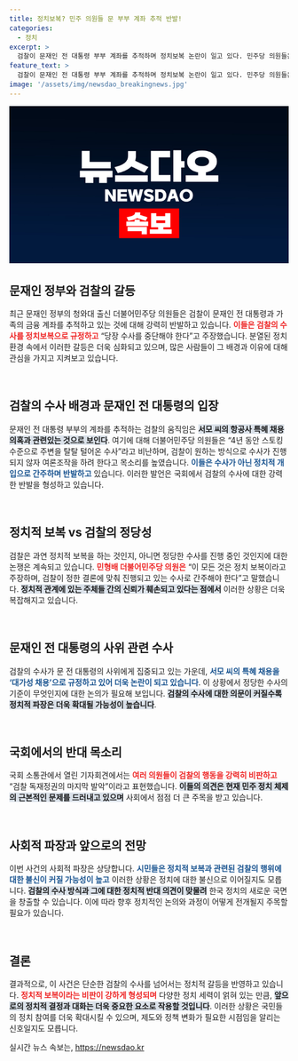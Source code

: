 ```yaml
---
title: 정치보복? 민주 의원들 문 부부 계좌 추적 반발!
categories:
  - 정치
excerpt: >
  검찰이 문재인 전 대통령 부부 계좌를 추적하며 정치보복 논란이 일고 있다. 민주당 의원들은 4년간 스토킹 수준의 수사라며 강력 반발, 검찰의 행태를 비판하고 있다. 그들은 이를 정치 개입으로 간주하며 즉각 수사를 중단하라고 촉구했다.
feature_text: >
  검찰이 문재인 전 대통령 부부 계좌를 추적하며 정치보복 논란이 일고 있다. 민주당 의원들은 4년간 스토킹 수준의 수사라며 강력 반발, 검찰의 행태를 비판하고 있다. 그들은 이를 정치 개입으로 간주하며 즉각 수사를 중단하라고 촉구했다.
image: '/assets/img/newsdao_breakingnews.jpg'
---
```


<p><img src="/assets/img/newsdao_breakingnews.jpg" alt="koreaapp 속보" /></p>

<h2 data-ke-size="size26">문재인 정부와 검찰의 갈등</h2>

<p data-ke-size="size16">최근 문재인 정부의 청와대 출신 더불어민주당 의원들은 검찰이 문재인 전 대통령과 가족의 금융 계좌를 추적하고 있는 것에 대해 강력히 반발하고 있습니다. <b><span style="color: #ee2323;">이들은 검찰의 수사를 정치보복으로 규정하고</span></b> “당장 수사를 중단해야 한다”고 주장했습니다. 분열된 정치 환경 속에서 이러한 갈등은 더욱 심화되고 있으며, 많은 사람들이 그 배경과 이유에 대해 관심을 가지고 지켜보고 있습니다.</p>

<p data-ke-size="size16">&nbsp;</p>

<h2 data-ke-size="size26">검찰의 수사 배경과 문재인 전 대통령의 입장</h2>

<p data-ke-size="size16">문재인 전 대통령 부부의 계좌를 추적하는 검찰의 움직임은 <b><span style="background-color: #21538527;">서모 씨의 항공사 특혜 채용 의혹과 관련있는 것으로 보인다</span></b>. 여기에 대해 더불어민주당 의원들은 “4년 동안 스토킹 수준으로 주변을 탈탈 털어온 수사”라고 비난하며, 검찰이 원하는 방식으로 수사가 진행되지 않자 여론조작을 하려 한다고 목소리를 높였습니다. <b><span style="color: #1a5490;">이들은 수사가 아닌 정치적 개입으로 간주하며 반발하고</span></b> 있습니다. 이러한 발언은 국회에서 검찰의 수사에 대한 강력한 반발을 형성하고 있습니다.</p>

<p data-ke-size="size16">&nbsp;</p>

<h2 data-ke-size="size26">정치적 보복 vs 검찰의 정당성</h2>

<p data-ke-size="size16">검찰은 과연 정치적 보복을 하는 것인지, 아니면 정당한 수사를 진행 중인 것인지에 대한 논쟁은 계속되고 있습니다. <b><span style="color: #ee2323;">민형배 더불어민주당 의원은</span></b> “이 모든 것은 정치 보복이라고 주장하며, 검찰이 정한 결론에 맞춰 진행되고 있는 수사로 간주해야 한다”고 말했습니다. <b><span style="background-color: #21538527;">정치적 관계에 있는 주체들 간의 신뢰가 훼손되고 있다는 점에서</span></b> 이러한 상황은 더욱 복잡해지고 있습니다.</p>

<p data-ke-size="size16">&nbsp;</p>

<h2 data-ke-size="size26">문재인 전 대통령의 사위 관련 수사</h2>

<p data-ke-size="size16">검찰의 수사가 문 전 대통령의 사위에게 집중되고 있는 가운데, <b><span style="color: #1a5490;">서모 씨의 특혜 채용을 ‘대가성 채용’으로 규정하고 있어 더욱 논란이 되고 있습니다</span></b>. 이 상황에서 정당한 수사의 기준이 무엇인지에 대한 논의가 필요해 보입니다. <b><span style="background-color: #21538527;">검찰의 수사에 대한 의문이 커질수록 정치적 파장은 더욱 확대될 가능성이 높습니다</span></b>.</p>

<p data-ke-size="size16">&nbsp;</p>

<h2 data-ke-size="size26">국회에서의 반대 목소리</h2>

<p data-ke-size="size16">국회 소통관에서 열린 기자회견에서는 <b><span style="color: #ee2323;">여러 의원들이 검찰의 행동을 강력히 비판하고</span></b> “검찰 독재정권의 마지막 발악”이라고 표현했습니다. <b><span style="background-color: #21538527;">이들의 의견은 현재 민주 정치 체제의 근본적인 문제를 드러내고 있으며</span></b> 사회에서 점점 더 큰 주목을 받고 있습니다.</p>

<p data-ke-size="size16">&nbsp;</p>

<h2 data-ke-size="size26">사회적 파장과 앞으로의 전망</h2>

<p data-ke-size="size16">이번 사건의 사회적 파장은 상당합니다. <b><span style="color: #1a5490;">시민들은 정치적 보복과 관련된 검찰의 행위에 대한 불신이 커질 가능성이 높고</span></b> 이러한 상황은 정치에 대한 불신으로 이어질지도 모릅니다. <b><span style="background-color: #21538527;">검찰의 수사 방식과 그에 대한 정치적 반대 의견이 맞물려</span></b> 한국 정치의 새로운 국면을 창출할 수 있습니다. 이에 따라 향후 정치적인 논의와 과정이 어떻게 전개될지 주목할 필요가 있습니다.</p>

<p data-ke-size="size16">&nbsp;</p>

<h2 data-ke-size="size26">결론</h2>

<p data-ke-size="size16">결과적으로, 이 사건은 단순한 검찰의 수사를 넘어서는 정치적 갈등을 반영하고 있습니다. <b><span style="color: #ee2323;">정치적 보복이라는 비판이 강하게 형성되며</span></b> 다양한 정치 세력이 얽혀 있는 만큼, <b><span style="background-color: #21538527;">앞으로의 정치적 결정과 대화는 더욱 중요한 요소로 작용할 것입니다</span></b>. 이러한 상황은 국민들의 정치 참여를 더욱 확대시킬 수 있으며, 제도와 정책 변화가 필요한 시점임을 알리는 신호일지도 모릅니다.</p>
실시간 뉴스 속보는, <a href="https://newsdao.kr" rel="dofollow">https://newsdao.kr</a>


